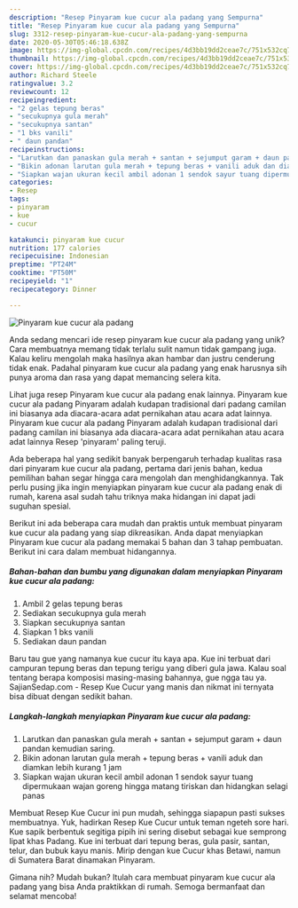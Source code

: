 ```yaml
---
description: "Resep Pinyaram kue cucur ala padang yang Sempurna"
title: "Resep Pinyaram kue cucur ala padang yang Sempurna"
slug: 3312-resep-pinyaram-kue-cucur-ala-padang-yang-sempurna
date: 2020-05-30T05:46:18.638Z
image: https://img-global.cpcdn.com/recipes/4d3bb19dd2ceae7c/751x532cq70/pinyaram-kue-cucur-ala-padang-foto-resep-utama.jpg
thumbnail: https://img-global.cpcdn.com/recipes/4d3bb19dd2ceae7c/751x532cq70/pinyaram-kue-cucur-ala-padang-foto-resep-utama.jpg
cover: https://img-global.cpcdn.com/recipes/4d3bb19dd2ceae7c/751x532cq70/pinyaram-kue-cucur-ala-padang-foto-resep-utama.jpg
author: Richard Steele
ratingvalue: 3.2
reviewcount: 12
recipeingredient:
- "2 gelas tepung beras"
- "secukupnya gula merah"
- "secukupnya santan"
- "1 bks vanili"
- " daun pandan"
recipeinstructions:
- "Larutkan dan panaskan gula merah + santan + sejumput garam + daun pandan kemudian saring."
- "Bikin adonan larutan gula merah + tepung beras + vanili aduk dan diamkan lebih kurang 1 jam"
- "Siapkan wajan ukuran kecil ambil adonan 1 sendok sayur tuang dipermukaan wajan goreng hingga matang tiriskan dan hidangkan selagi panas"
categories:
- Resep
tags:
- pinyaram
- kue
- cucur

katakunci: pinyaram kue cucur 
nutrition: 177 calories
recipecuisine: Indonesian
preptime: "PT24M"
cooktime: "PT50M"
recipeyield: "1"
recipecategory: Dinner

---
```



![Pinyaram kue cucur ala padang](https://img-global.cpcdn.com/recipes/4d3bb19dd2ceae7c/751x532cq70/pinyaram-kue-cucur-ala-padang-foto-resep-utama.jpg)

Anda sedang mencari ide resep pinyaram kue cucur ala padang yang unik? Cara membuatnya memang tidak terlalu sulit namun tidak gampang juga. Kalau keliru mengolah maka hasilnya akan hambar dan justru cenderung tidak enak. Padahal pinyaram kue cucur ala padang yang enak harusnya sih punya aroma dan rasa yang dapat memancing selera kita.

Lihat juga resep Pinyaram kue cucur ala padang enak lainnya. Pinyaram kue cucur ala padang Pinyaram adalah kudapan tradisional dari padang camilan ini biasanya ada diacara-acara adat pernikahan atau acara adat lainnya. Pinyaram kue cucur ala padang Pinyaram adalah kudapan tradisional dari padang camilan ini biasanya ada diacara-acara adat pernikahan atau acara adat lainnya Resep &#39;pinyaram&#39; paling teruji.

Ada beberapa hal yang sedikit banyak berpengaruh terhadap kualitas rasa dari pinyaram kue cucur ala padang, pertama dari jenis bahan, kedua pemilihan bahan segar hingga cara mengolah dan menghidangkannya. Tak perlu pusing jika ingin menyiapkan pinyaram kue cucur ala padang enak di rumah, karena asal sudah tahu triknya maka hidangan ini dapat jadi suguhan spesial.


Berikut ini ada beberapa cara mudah dan praktis untuk membuat pinyaram kue cucur ala padang yang siap dikreasikan. Anda dapat menyiapkan Pinyaram kue cucur ala padang memakai 5 bahan dan 3 tahap pembuatan. Berikut ini cara dalam membuat hidangannya.

<!--inarticleads1-->

##### Bahan-bahan dan bumbu yang digunakan dalam menyiapkan Pinyaram kue cucur ala padang:

1. Ambil 2 gelas tepung beras
1. Sediakan secukupnya gula merah
1. Siapkan secukupnya santan
1. Siapkan 1 bks vanili
1. Sediakan  daun pandan


Baru tau gue yang namanya kue cucur itu kaya apa. Kue ini terbuat dari campuran tepung beras dan tepung terigu yang diberi gula jawa. Kalau soal tentang berapa komposisi masing-masing bahannya, gue ngga tau ya. SajianSedap.com - Resep Kue Cucur yang manis dan nikmat ini ternyata bisa dibuat dengan sedikit bahan. 

<!--inarticleads2-->

##### Langkah-langkah menyiapkan Pinyaram kue cucur ala padang:

1. Larutkan dan panaskan gula merah + santan + sejumput garam + daun pandan kemudian saring.
1. Bikin adonan larutan gula merah + tepung beras + vanili aduk dan diamkan lebih kurang 1 jam
1. Siapkan wajan ukuran kecil ambil adonan 1 sendok sayur tuang dipermukaan wajan goreng hingga matang tiriskan dan hidangkan selagi panas


Membuat Resep Kue Cucur ini pun mudah, sehingga siapapun pasti sukses membuatnya. Yuk, hadirkan Resep Kue Cucur untuk teman ngeteh sore hari. Kue sapik berbentuk segitiga pipih ini sering disebut sebagai kue semprong lipat khas Padang. Kue ini terbuat dari tepung beras, gula pasir, santan, telur, dan bubuk kayu manis. Mirip dengan kue Cucur khas Betawi, namun di Sumatera Barat dinamakan Pinyaram. 

Gimana nih? Mudah bukan? Itulah cara membuat pinyaram kue cucur ala padang yang bisa Anda praktikkan di rumah. Semoga bermanfaat dan selamat mencoba!
